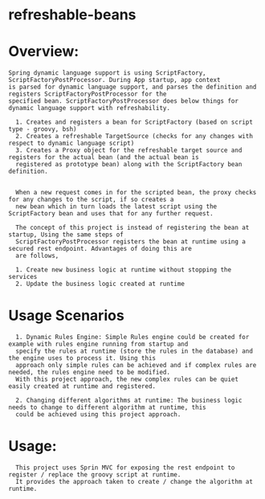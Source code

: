 refreshable-beans
=================

Overview:
=========

    Spring dynamic language support is using ScriptFactory, ScriptFactoryPostProcessor. During App startup, app context 
    is parsed for dynamic language support, and parses the definition and registers ScriptFactoryPostProcessor for the 
    specified bean. ScriptFactoryPostProcessor does below things for dynamic language support with refreshability.
    
      1. Creates and registers a bean for ScriptFactory (based on script type - groovy, bsh)
      2. Creates a refreshable TargetSource (checks for any changes with respect to dynamic language script)
      3. Creates a Proxy object for the refreshable target source and registers for the actual bean (and the actual bean is 
      registered as prototype bean) along with the ScriptFactory bean definition.
      
      
      When a new request comes in for the scripted bean, the proxy checks for any changes to the script, if so creates a
      new bean which in turn loads the latest script using the ScriptFactory bean and uses that for any further request.
      
      The concept of this project is instead of registering the bean at startup, Using the same steps of 
      ScriptFactoryPostProcessor registers the bean at runtime using a secured rest endpoint. Advantages of doing this are
      are follows,
      
      1. Create new business logic at runtime without stopping the services
      2. Update the business logic created at runtime 


Usage Scenarios
===============

      1. Dynamic Rules Engine: Simple Rules engine could be created for example with rules engine running from startup and
      specify the rules at runtime (store the rules in the database) and the engine uses to process it. Using this
      approach only simple rules can be achieved and if complex rules are needed, the rules engine need to be modified.
      With this project approach, the new complex rules can be quiet easily created at runtime and registered.
      
      2. Changing different algorithms at runtime: The business logic needs to change to different algorithm at runtime, this
      could be achieved using this project approach.
      
      

Usage:
======

      This project uses Sprin MVC for exposing the rest endpoint to register / replace the groovy script at runtime.
      It provides the approach taken to create / change the algorithm at runtime.
      
      
      
